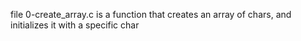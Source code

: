 file 0-create_array.c is a function that creates an array of chars, and initializes it with a specific char
